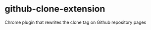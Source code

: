 github-clone-extension
======================

Chrome plugin that rewrites the clone tag on Github repository pages
